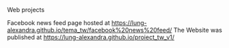 Web projects

Facebook news feed page hosted at https://lung-alexandra.github.io/tema_tw/facebook%20news%20feed/
The Website was published at https://lung-alexandra.github.io/proiect_tw_v1/
